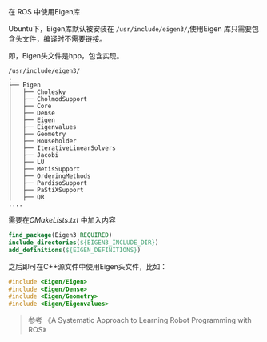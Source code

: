 在 ROS 中使用Eigen库

Ubuntu下，Eigen库默认被安装在 `/usr/include/eigen3/`,使用Eigen 库只需要包含头文件，编译时不需要链接。

即，Eigen头文件是hpp，包含实现。

```
/usr/include/eigen3/
.
├── Eigen
│   ├── Cholesky
│   ├── CholmodSupport
│   ├── Core
│   ├── Dense
│   ├── Eigen
│   ├── Eigenvalues
│   ├── Geometry
│   ├── Householder
│   ├── IterativeLinearSolvers
│   ├── Jacobi
│   ├── LU
│   ├── MetisSupport
│   ├── OrderingMethods
│   ├── PardisoSupport
│   ├── PaStiXSupport
│   ├── QR
....
```

需要在*CMakeLists.txt* 中加入内容

```cmake
find_package(Eigen3 REQUIRED)
include_directories(${EIGEN3_INCLUDE_DIR})
add_definitions(${EIGEN_DEFINITIONS})
```

之后即可在C++源文件中使用Eigen头文件，比如：

```cpp
#include <Eigen/Eigen>
#include <Eigen/Dense>
#include <Eigen/Geometry>
#include <Eigen/Eigenvalues>
```

> 参考 《A Systematic Approach to Learning Robot Programming with ROS》 

